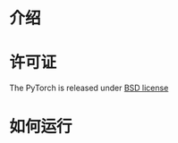 # 介绍

# 许可证

The PyTorch is released under [BSD license](https://github.com/pytorch/pytorch/blob/master/LICENSE)

# 如何运行